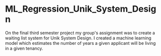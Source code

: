# ML_Regression_Unik_System_Design
On the final third semester project my group's assignment was to create a waiting list system for Unik System Design. I created a machine learning model which estimates the number of years a given applicant will be living in a given tenancy.
